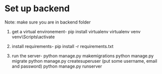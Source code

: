 # Set up backend

Note: make sure you are in backend folder

1. get a virtual environement-
   pip install virtualenv
   virtualenv venv
   venv\Scripts\activate

2. install requirements-
   pip install -r requirements.txt

3. run the server-
   python manage.py makemigrations
   python manage.py migrate
   python manage.py createsuperuser (put some username, email and password)
   python manage.py runserver
